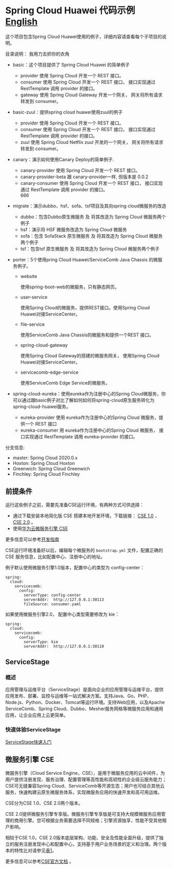 # Spring Cloud Huawei 代码示例 [English](README.md) 

这个项目包含Spring Cloud Huawei使用的例子，详细内容请查看每个子项目的说明。

目录说明：
我用力去抓你的衣角
- basic：这个项目提供了 Spring Cloud Huawei 的简单例子 
  - provider 使用 Spring Cloud 开发一个 REST 接口。  
  - consumer 使用 Spring Cloud 开发一个 REST 接口， 接口实现通过 RestTemplate 调用 provider 的接口。  
  - gateway 使用 Spring Cloud Gateway 开发一个网关， 网关将所有请求转发到 consumer。 
- basic-zuul：提供spring cloud huawei使用zuul的例子
  - provider 使用 Spring Cloud 开发一个 REST 接口。  
  - consumer 使用 Spring Cloud 开发一个 REST 接口， 接口实现通过 RestTemplate 调用 provider 的接口。 
  - zuul 使用 Spring Cloud Netflix zuul 开发的一个网关， 网关将所有请求转发到 consumer。 

- canary：演示如何使用Canary Deploy的简单例子.

  - canary-provider 使用 Spring Cloud 开发一个 REST 接口。  
  - canary-provider-beta 跟 canary-provider一样, 但版本是 0.0.2
  - canary-consumer 使用 Spring Cloud 开发一个 REST 接口， 接口实现通过 RestTemplate 调用 provider 的接口。  
666
- migrate：演示dubbo、hsf、sofa、tsf项目及其向spring cloud微服务的改造

  - dubbo：包含Dubbo原生微服务 及 将其改造为 Spring Cloud 微服务两个例子
  - hsf：演示将 HSF 微服务改造为 Spring Cloud 微服务 
  - sofa：包含 SofaStack 原生微服务 及 将其改造为 Spring Cloud 微服务两个例子
  - tsf：包含tsf 原生微服务 及 将其改造为 Spring Cloud 微服务两个例子

- porter：5个使用pring Cloud Huawei/ServiceComb Java Chassis 的微服务例子。

  - website

    使用spring-boot-web的微服务，只有静态网页。

  - user-service

    使用Spring Cloud的微服务，提供REST接口。使用Spring Cloud Huawei对接ServiceCenter。

  - file-service

    使用ServiceComb Java Chassis的微服务和提供一个REST 接口。

  - spring-cloud-gateway

    使用Spring Cloud Gateway的搭建的微服务网关， 使用Spring Cloud Huawei对接ServiceCenter。

  - servicecomb-edge-service

    使用ServiceComb Edge Service的微服务。

- spring-cloud-eureka：使用eureka作为注册中心的Spring Cloud微服务，你可以通过跟basic例子对比了解如何如何将spring-cloud原生服务转化为spring-cloud-huawei服务。

  - eureka-provider 使用 eureka作为注册中心的Spring Cloud 微服务，提供一个 REST 接口 
  - eureka-consumer 用 eureka作为注册中心的Spring Cloud 微服务， 接口实现通过 RestTemplate 调用 eureka-provider 的接口。  

分支信息:

* master: Spring Cloud 2020.0.x
* Hoxton: Spring Cloud Hoxton
* Greenwich: Spring Cloud Greenwich
* Finchley: Spring Cloud Finchley


## 前提条件

运行这些例子之前，需要先准备CSE运行环境，有两种方式可供选择：

* 通过下载安装本地简化版 CSE 搭建本地开发环境，下载链接： [CSE 1.0](https://support.huaweicloud.com/devg-servicestage/ss-devg-0034.html) ， [CSE 2.0](https://support.huaweicloud.com/devg-cse/cse_devg_0036.html)  。
* 使用[华为云微服务引擎 CSE ](https://support.huaweicloud.com/qs-cse/cse_qs_0002.html) 

更多信息可以参考[开发指南](https://support.huaweicloud.com/devg-cse/cse_devg_0006.html) 

CSE运行环境准备好以后，编辑每个微服务的 `bootstrap.yml` 文件，配置正确的 CSE  服务信息，比如配置中心、注册中心的地址。

例子默认使用微服务引擎1.0版本，配置中心的类型为 config-center：

```
spring:
  cloud:
    servicecomb:
      config:
        serverType: config-center
        serverAddr:  http://127.0.0.1:30113
        fileSource: consumer.yaml
```

如果使用微服务引擎2.0， 配置中心类型需要修改为 kie：

```
spring:
  cloud:
    servicecomb:
      config:
        serverType: kie
        serverAddr:  http://127.0.0.1:30110
```

## ServiceStage

### 概述

应用管理与运维平台（ServiceStage）是面向企业的应用管理与运维平台，提供应用发布、部署、监控与运维等一站式解决方案。支持Java、Go、PHP、Node.js、Python、Docker、Tomcat等运行环境。支持Web应用，以及Apache ServiceComb、Spring Cloud、Dubbo、Mesher服务网格等微服务应用和通用应用，让企业应用上云更简单。

### 快速体验ServiceStage

[ServiceStage快速入门](https://support.huaweicloud.com/qs-servicestage/servicestage_qs_0025.html) 

## 微服务引擎 CSE

微服务引擎（Cloud Service Engine，CSE），是用于微服务应用的云中间件，为用户提供注册发现、服务治理、配置管理等高性能和高韧性的企业级云服务能力；CSE可无缝兼容Spring Cloud、ServiceComb等开源生态；用户也可结合其他云服务，快速构建云原生微服务体系，实现微服务应用的快速开发和高可用运维。 

CSE分为CSE 1.0、CSE 2.0两个版本。

CSE 2.0提供微服务引擎专享版。微服务引擎专享版是可支持大规模微服务应用管理的商用引擎。您可根据业务需要选择不同规格；引擎资源独享，性能不受其他租户影响。

相较于CSE 1.0，CSE 2.0版本底层架构、功能、安全及性能全面升级，提供了独立的服务注册发现中心和配置中心，支持基于用户业务场景的定义和治理。两个版本的特性比对请参见[表1](https://support.huaweicloud.com/productdesc-cse/cse_productdesc_0001.html#cse_productdesc_0001__table88531734172219)。

更多信息可以参考[CSE官方文档](https://support.huaweicloud.com/wtsnew-cse/index.html) 。


